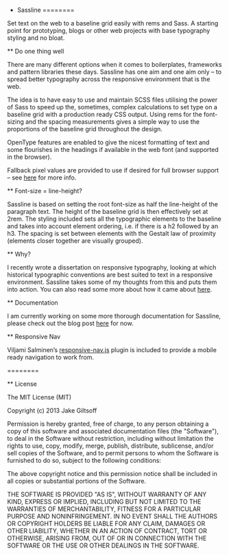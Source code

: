 * Sassline
========

Set text on the web to a baseline grid easily with rems and Sass. A starting point for prototyping, blogs or other web projects with base typography styling and no bloat.

** Do one thing well

There are many different options when it comes to boilerplates, frameworks and pattern libraries these days. Sassline has one aim and one aim only – to spread better typography across the responsive environment that is the web.

The idea is to have easy to use and maintain SCSS files utilising the power of Sass to speed up the, sometimes, complex calculations to set type on a baseline grid with a production ready CSS output. Using rems for the font-sizing and the spacing measurements gives a simple way to use the proportions of the baseline grid throughout the design.

OpenType features are enabled to give the nicest formatting of text and some flourishes in the headings if available in the web font (and supported in the browser).

Fallback pixel values are provided to use if desired for full browser support – see [here](http://caniuse.com/rem) for more info.

** Font-size = line-height?

Sassline is based on setting the root font-size as half the line-height of the paragraph text. The height of the baseline grid is then effectively set at 2rem. The styling included sets all the typographic elements to the baseline and takes into account element ordering, i.e. if there is a h2 followed by an h3. The spacing is set between elements with the Gestalt law of proximity (elements closer together are visually grouped).

** Why?

I recently wrote a dissertation on responsive typography, looking at which historical typographic conventions are best suited to text in a responsive environment. Sassline takes some of my thoughts from this and puts them into action. You can also read some more about how it came about [here](http://typenot.es/posts/baseline-rems).

** Documentation

I am currently working on some more thorough documentation for Sassline, please check out the blog post [here](http://typenot.es/posts/baseline-rems) for now.

** Responsive Nav

Viljami Salminen’s [responsive-nav.js](https://github.com/viljamis/responsive-nav.js) plugin is included to provide a mobile ready navigation to work from.

========

** License

The MIT License (MIT)

Copyright (c) 2013 Jake Giltsoff

Permission is hereby granted, free of charge, to any person obtaining a copy of
this software and associated documentation files (the "Software"), to deal in
the Software without restriction, including without limitation the rights to
use, copy, modify, merge, publish, distribute, sublicense, and/or sell copies of
the Software, and to permit persons to whom the Software is furnished to do so,
subject to the following conditions:

The above copyright notice and this permission notice shall be included in all
copies or substantial portions of the Software.

THE SOFTWARE IS PROVIDED "AS IS", WITHOUT WARRANTY OF ANY KIND, EXPRESS OR
IMPLIED, INCLUDING BUT NOT LIMITED TO THE WARRANTIES OF MERCHANTABILITY, FITNESS
FOR A PARTICULAR PURPOSE AND NONINFRINGEMENT. IN NO EVENT SHALL THE AUTHORS OR
COPYRIGHT HOLDERS BE LIABLE FOR ANY CLAIM, DAMAGES OR OTHER LIABILITY, WHETHER
IN AN ACTION OF CONTRACT, TORT OR OTHERWISE, ARISING FROM, OUT OF OR IN
CONNECTION WITH THE SOFTWARE OR THE USE OR OTHER DEALINGS IN THE SOFTWARE.
